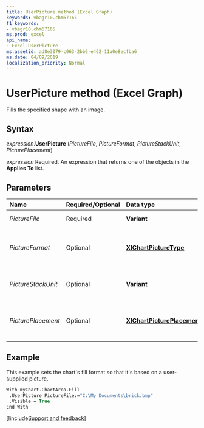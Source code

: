 ```yaml
---
title: UserPicture method (Excel Graph)
keywords: vbagr10.chm67165
f1_keywords:
- vbagr10.chm67165
ms.prod: excel
api_name:
- Excel.UserPicture
ms.assetid: ad8e3079-c063-2bb6-e462-11a0e8ecfba6
ms.date: 04/09/2019
localization_priority: Normal
---
```



# UserPicture method (Excel Graph)

Fills the specified shape with an image.

## Syntax

_expression_.**UserPicture** (_PictureFile_, _PictureFormat_, _PictureStackUnit_, _PicturePlacement_)

_expression_ Required. An expression that returns one of the objects in the **Applies To** list.


## Parameters

|Name|Required/Optional|Data type|Description|
|:-----|:-----|:-----|:-----|
|_PictureFile_ |Required |**Variant**|The name of the specified picture file.|
|_PictureFormat_ |Optional|**[XlChartPictureType](excel.xlchartpicturetype.md)**|The format of the specified picture. Can be one of the **XlChartPictureType** constants.|
|_PictureStackUnit_ |Optional |**Variant**|The stack or scale unit for the specified picture (depends on the _PictureFormat_ argument).|
|_PicturePlacement_ |Optional|**[XlChartPicturePlacement](excel.xlchartpictureplacement.md)**|The placement of the specified picture. Can be one of the **XlChartPicturePlacement** constants.|

## Example

This example sets the chart's fill format so that it's based on a user-supplied picture.

```vb
With myChart.ChartArea.Fill 
 .UserPicture PictureFile:="C:\My Documents\brick.bmp" 
 .Visible = True 
End With
```

[!include[Support and feedback](~/includes/feedback-boilerplate.md)]